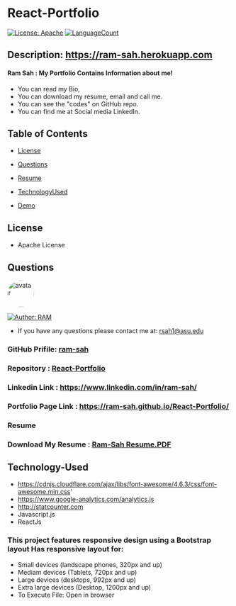 # React-Portfolio
[![License: Apache](https://img.shields.io/badge/License-Apache2.0-e10079.svg)](https://opensource.org/licenses/Apache)
[![LanguageCount](https://img.shields.io/github/languages/count/ram-sah/React-Portfolio)](https://github.com/ram-sah/React-Portfolio)

## Description: https://ram-sah.herokuapp.com
####  Ram Sah : My Portfolio Contains Information about me!
* You can read my Bio, 
* You can download my resume, email and call me.
* You can see the "codes" on GitHub repo.
* You can find me at Social media LinkedIn.

## Table of Contents
            
* [License](#license) 
            
* [Questions](#Questions)

* [Resume](#Resume)

* [TechnologyUsed](#Technology-Used)

* [Demo](#Demo)

## License
* Apache License

## Questions
            
<img src="https://github.com/ram-sah.png" alt="avatar" style="border-radius: 30px" width="60" />

[![Author: RAM](https://img.shields.io/badge/Author-RAM-gggddd.svg)](https://opensource.org/Author/RAM)
            
* If you have any questions please contact me at: rsah1@asu.edu
### GitHub Prifile: [ram-sah](https://github.com/ram-sah) 
### Repository : [React-Portfolio](https://github.com/ram-sah/React-Portfolio)
###  Linkedin Link : https://www.linkedin.com/in/ram-sah/
###  Portfolio Page Link : https://ram-sah.github.io/React-Portfolio/
###  Resume
### Download My Resume : [Ram-Sah Resume.PDF](https://drive.google.com/file/d/1pWzMnH7-4U-j0c8b3gLQhVGw0u5HZltG/view?usp=sharing)


## Technology-Used
* https://cdnjs.cloudflare.com/ajax/libs/font-awesome/4.6.3/css/font-awesome.min.css'
* https://www.google-analytics.com/analytics.js
* http://statcounter.com
* Javascript.js
* ReactJs

### This project features responsive design using a Bootstrap layout Has responsive layout for:
* Small devices (landscape phones, 320px and up) 
* Mediam devices (Tablets, 720px and up)
* Large devices (desktops, 992px and up)
* Extra large devices (Desktop, 1200px and up)
* To Execute File: Open in browser




  

